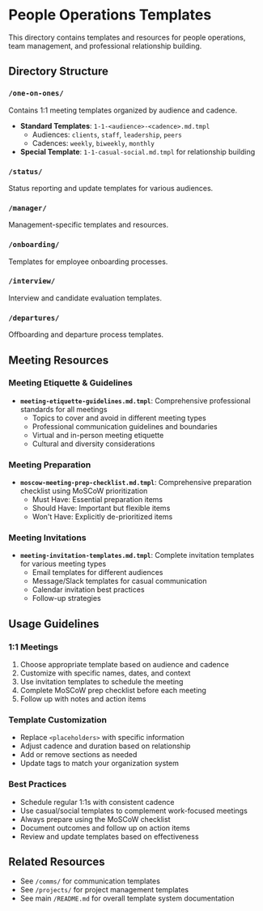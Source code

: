 # People Operations Templates
This directory contains templates and resources for people operations, team management, and professional relationship building.

## Directory Structure

### `/one-on-ones/`

Contains 1:1 meeting templates organized by audience and cadence.

- **Standard Templates**: `1-1-<audience>-<cadence>.md.tmpl`
  - Audiences: `clients`, `staff`, `leadership`, `peers`
  - Cadences: `weekly`, `biweekly`, `monthly`
- **Special Template**: `1-1-casual-social.md.tmpl` for relationship building

### `/status/`

Status reporting and update templates for various audiences.

### `/manager/`

Management-specific templates and resources.

### `/onboarding/`

Templates for employee onboarding processes.
### `/interview/`

Interview and candidate evaluation templates.

### `/departures/`

Offboarding and departure process templates.

## Meeting Resources

### Meeting Etiquette & Guidelines

- **`meeting-etiquette-guidelines.md.tmpl`**: Comprehensive professional standards for all meetings
  - Topics to cover and avoid in different meeting types
  - Professional communication guidelines and boundaries
  - Virtual and in-person meeting etiquette
  - Cultural and diversity considerations

### Meeting Preparation

- **`moscow-meeting-prep-checklist.md.tmpl`**: Comprehensive preparation checklist using MoSCoW prioritization
  - Must Have: Essential preparation items
  - Should Have: Important but flexible items
  - Won't Have: Explicitly de-prioritized items

### Meeting Invitations

- **`meeting-invitation-templates.md.tmpl`**: Complete invitation templates for various meeting types
  - Email templates for different audiences
  - Message/Slack templates for casual communication
  - Calendar invitation best practices
  - Follow-up strategies

## Usage Guidelines

### 1:1 Meetings

1. Choose appropriate template based on audience and cadence
2. Customize with specific names, dates, and context
3. Use invitation templates to schedule the meeting
4. Complete MoSCoW prep checklist before each meeting
5. Follow up with notes and action items

### Template Customization

- Replace `<placeholders>` with specific information
- Adjust cadence and duration based on relationship
- Add or remove sections as needed
- Update tags to match your organization system

### Best Practices

- Schedule regular 1:1s with consistent cadence
- Use casual/social templates to complement work-focused meetings
- Always prepare using the MoSCoW checklist
- Document outcomes and follow up on action items
- Review and update templates based on effectiveness

## Related Resources

- See `/comms/` for communication templates
- See `/projects/` for project management templates
- See main `/README.md` for overall template system documentation
